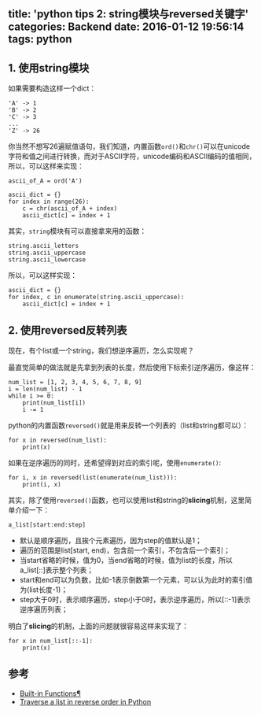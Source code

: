 title: 'python tips 2: string模块与reversed关键字'
categories: Backend
date: 2016-01-12 19:56:14
tags: python
---

## 1. 使用string模块

如果需要构造这样一个dict：

    'A' -> 1
    'B' -> 2
    'C' -> 3
    ...
    'Z' -> 26

<!-- more -->

你当然不想写26遍赋值语句，我们知道，内置函数`ord()`和`chr()`可以在unicode字符和值之间进行转换，而对于ASCII字符，unicode编码和ASCII编码的值相同，所以，可以这样来实现：

    ascii_of_A = ord('A')

    ascii_dict = {}
    for index in range(26):
        c = chr(ascii_of_A + index)
        ascii_dict[c] = index + 1

其实，`string`模块有可以直接拿来用的函数：

    string.ascii_letters
    string.ascii_uppercase
    string.ascii_lowercase

所以，可以这样实现：

    ascii_dict = {}
    for index, c in enumerate(string.ascii_uppercase):
        ascii_dict[c] = index + 1

## 2. 使用reversed反转列表

现在，有个list或一个string，我们想逆序遍历，怎么实现呢？

最直觉简单的做法就是先拿到列表的长度，然后使用下标索引逆序遍历，像这样：

    num_list = [1, 2, 3, 4, 5, 6, 7, 8, 9]
    i = len(num_list) - 1
    while i >= 0:
        print(num_list[i])
        i -= 1

python的内置函数`reversed()`就是用来反转一个列表的（list和string都可以）：

    for x in reversed(num_list):
        print(x)

如果在逆序遍历的同时，还希望得到对应的索引呢，使用`enumerate()`:

    for i, x in reversed(list(enumerate(num_list))):
        print(i, x)

其实，除了使用`reversed()`函数，也可以使用list和string的**slicing**机制，这里简单介绍一下：

    a_list[start:end:step]

- 默认是顺序遍历，且挨个元素遍历，因为step的值默认是1；
- 遍历的范围是list[start, end)，包含前一个索引，不包含后一个索引；
- 当start省略的时候，值为0，当end省略的时候，值为list的长度，所以a_list[::]表示整个列表；
- start和end可以为负数，比如-1表示倒数第一个元素，可以认为此时的索引值为(list长度-1)；
- step大于0时，表示顺序遍历，step小于0时，表示逆序遍历，所以[::-1]表示逆序遍历列表；

明白了**slicing**的机制，上面的问题就很容易这样来实现了：

    for x in num_list[::-1]:
        print(x)

## 参考

- [Built-in Functions¶](https://docs.python.org/3/library/functions.html)
- [Traverse a list in reverse order in Python](http://stackoverflow.com/questions/529424/traverse-a-list-in-reverse-order-in-python)

